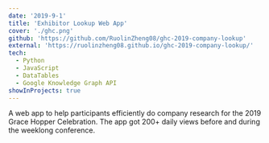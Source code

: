 ```yaml
---
date: '2019-9-1'
title: 'Exhibitor Lookup Web App'
cover: './ghc.png'
github: 'https://github.com/RuolinZheng08/ghc-2019-company-lookup'
external: 'https://ruolinzheng08.github.io/ghc-2019-company-lookup/'
tech:
  - Python
  - JavaScript
  - DataTables
  - Google Knowledge Graph API
showInProjects: true
---
```


A web app to help participants efficiently do company research for the 2019 Grace Hopper Celebration. The app got 200+ daily views before and during the weeklong conference.